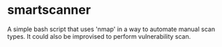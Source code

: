 # smartscanner

A simple bash script that uses 'nmap' in a way to automate manual scan types.
It could also be improvised to perform vulnerability scan.

